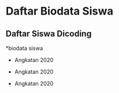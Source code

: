 Daftar Biodata Siswa
==
Daftar Siswa Dicoding
--
*biodata siswa

- Angkatan 2020

- Angkatan 2020

- Angkatan 2020
